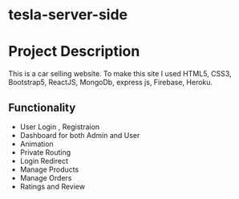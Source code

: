 # tesla-server-side

# Project Description

This is a car selling website. To make this site I used HTML5, CSS3, Bootstrap5, ReactJS, MongoDb, express js, Firebase, Heroku.

## Functionality

- User Login , Registraion
- Dashboard for both Admin and User
- Animation
- Private Routing
- Login Redirect
- Manage Products
- Manage Orders
- Ratings and Review
